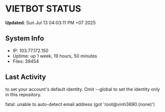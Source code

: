 # VIETBOT STATUS
**Updated**: Sun Jul 13 04:03:11 PM +07 2025

## System Info
- IP: 103.77.172.150
- Uptime: up 1 week, 19 hours, 50 minutes
- Files: 39454

## Last Activity

to set your account's default identity.
Omit --global to set the identity only in this repository.

fatal: unable to auto-detect email address (got 'root@vinh3690.(none)')
